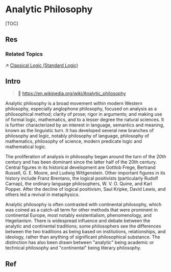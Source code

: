 # Analytic Philosophy

[TOC]



## Res
### Related Topics
↗ [Classical Logic (Standard Logic)](../../../../../Information%20Science%20&%20Computer%20Science/🧮%20Mathematics/🤼‍♀️%20Mathematical%20Logic/📍%20Mathematical%20Logic%20Basics%20(Formal%20Logic)/Classical%20Logic%20(Standard%20Logic)/Classical%20Logic%20(Standard%20Logic).md)



## Intro
> 🔗 https://en.wikipedia.org/wiki/Analytic_philosophy

Analytic philosophy is a broad movement within modern Western philosophy, especially anglophone philosophy, focused on analysis as a philosophical method; clarity of prose; rigor in arguments; and making use of formal logic, mathematics, and to a lesser degree the natural sciences. It is further characterized by an interest in language, semantics and meaning, known as the linguistic turn. It has developed several new branches of philosophy and logic, notably philosophy of language, philosophy of mathematics, philosophy of science, modern predicate logic and mathematical logic.

The proliferation of analysis in philosophy began around the turn of the 20th century and has been dominant since the latter half of the 20th century. Central figures in its historical development are Gottlob Frege, Bertrand Russell, G. E. Moore, and Ludwig Wittgenstein. Other important figures in its history include Franz Brentano, the logical positivists (particularly Rudolf Carnap), the ordinary language philosophers, W. V. O. Quine, and Karl Popper. After the decline of logical positivism, Saul Kripke, David Lewis, and others led a revival in metaphysics.

Analytic philosophy is often contrasted with continental philosophy, which was coined as a catch-all term for other methods that were prominent in continental Europe, most notably existentialism, phenomenology, and Hegelianism. There is widespread influence and debate between the analytic and continental traditions; some philosophers see the differences between the two traditions as being based on institutions, relationships, and ideology, rather than anything of significant philosophical substance. The distinction has also been drawn between "analytic" being academic or technical philosophy and "continental" being literary philosophy.



## Ref
[在当代（21世纪），分析哲学和数理逻辑的关系是什么？ - Meowth的回答 - 知乎]: https://www.zhihu.com/question/492810994/answer/2197861359
